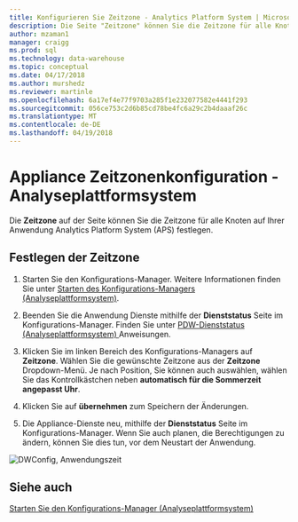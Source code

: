 ```yaml
---
title: Konfigurieren Sie Zeitzone - Analytics Platform System | Microsoft Docs
description: Die Seite "Zeitzone" können Sie die Zeitzone für alle Knoten auf Ihrer Anwendung Analytics Platform System (APS) festlegen.
author: mzaman1
manager: craigg
ms.prod: sql
ms.technology: data-warehouse
ms.topic: conceptual
ms.date: 04/17/2018
ms.author: murshedz
ms.reviewer: martinle
ms.openlocfilehash: 6a17ef4e77f9703a285f1e232077582e4441f293
ms.sourcegitcommit: 056ce753c2d6b85cd78be4fc6a29c2b4daaaf26c
ms.translationtype: MT
ms.contentlocale: de-DE
ms.lasthandoff: 04/19/2018
---
```

# <a name="appliance-time-zone-configuration---analytics-platform-system"></a>Appliance Zeitzonenkonfiguration - Analyseplattformsystem
Die **Zeitzone** auf der Seite können Sie die Zeitzone für alle Knoten auf Ihrer Anwendung Analytics Platform System (APS) festlegen.  
  
## <a name="to-set-the-time-zone"></a>Festlegen der Zeitzone  
  
1.  Starten Sie den Konfigurations-Manager. Weitere Informationen finden Sie unter [Starten des Konfigurations-Managers &#40;Analyseplattformsystem&#41;](launch-the-configuration-manager.md).  
  
2.  Beenden Sie die Anwendung Dienste mithilfe der **Dienststatus** Seite im Konfigurations-Manager. Finden Sie unter [PDW-Dienststatus &#40;Analyseplattformsystem&#41; ](pdw-services-status.md) Anweisungen.  
  
3.  Klicken Sie im linken Bereich des Konfigurations-Managers auf **Zeitzone**. Wählen Sie die gewünschte Zeitzone aus der **Zeitzone** Dropdown-Menü. Je nach Position, Sie können auch auswählen, wählen Sie das Kontrollkästchen neben **automatisch für die Sommerzeit angepasst Uhr**.  
  
4.  Klicken Sie auf **übernehmen** zum Speichern der Änderungen.  
  
5.  Die Appliance-Dienste neu, mithilfe der **Dienststatus** Seite im Konfigurations-Manager. Wenn Sie auch planen, die Berechtigungen zu ändern, können Sie dies tun, vor dem Neustart der Anwendung.  
  
![DWConfig, Anwendungszeit](./media/appliance-time-zone-configuration/SQL_Server_PDW_DWConfig_ApplTopTime.png "SQL_Server_PDW_DWConfig_ApplTopTime")  
  
## <a name="see-also"></a>Siehe auch  
[Starten Sie den Konfigurations-Manager &#40;Analyseplattformsystem&#41;](launch-the-configuration-manager.md)  
  
